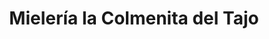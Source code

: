 ---
title: "Mielería la Colmenita del Tajo"
url: /aranjuez/mieleria-la-colmenita-del-tajo/
shop: Imkerei
---
